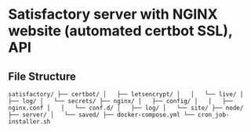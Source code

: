 # Satisfactory server with NGINX website (automated certbot SSL), API

## File Structure

``satisfactory/
├── certbot/
│   ├── letsencrypt/
│   │   └── live/
│   ├── log/
│   └── secrets/
├── nginx/
│   ├── config/
│   │   ├── nginx.conf
│   │   └── conf.d/
│   ├── log/
│   └── site/
├── node/
├── server/
│   └── saved/
├── docker-compose.yml
└── cron_job-installer.sh``
